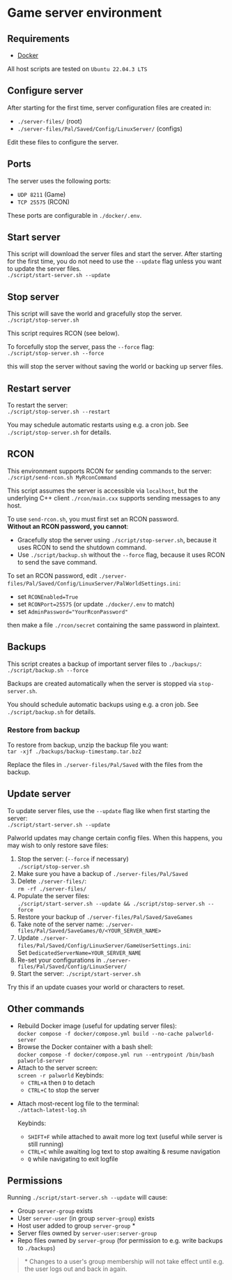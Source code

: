# Game server environment

## Requirements

- [Docker](https://docs.docker.com/get-docker/)

All host scripts are tested on `Ubuntu 22.04.3 LTS`

## Configure server

After starting for the first time, server configuration files are created in:

- `./server-files/` (root)
- `./server-files/Pal/Saved/Config/LinuxServer/` (configs)

Edit these files to configure the server.

## Ports

The server uses the following ports:

- `UDP 8211` (Game)
- `TCP 25575` (RCON)

These ports are configurable in `./docker/.env`.

## Start server

This script will download the server files and start the server. After starting
for the first time, you do not need to use the `--update` flag unless you want
to update the server files.  
`./script/start-server.sh --update`

## Stop server

This script will save the world and gracefully stop the server.  
`./script/stop-server.sh`

This script requires RCON (see below).

To forcefully stop the server, pass the `--force` flag:  
`./script/stop-server.sh --force`

this will stop the server without saving the world or backing up server files.

## Restart server

To restart the server:  
`./script/stop-server.sh --restart`

You may schedule automatic restarts using e.g. a cron job.
See `./script/stop-server.sh` for details.

## RCON

This environment supports RCON for sending commands to the server:  
`./script/send-rcon.sh MyRconCommand`

This script assumes the server is accessible via `localhost`, but the
underlying C++ client `./rcon/main.cxx` supports sending messages to any host.

To use `send-rcon.sh`, you must first set an RCON password.  
**Without an RCON password, you cannot**:

- Gracefully stop the server using `./script/stop-server.sh`,
  because it uses RCON to send the shutdown command.
- Use `./script/backup.sh` without the `--force` flag, because it uses RCON to
  send the save command.

To set an RCON password, edit `./server-files/Pal/Saved/Config/LinuxServer/PalWorldSettings.ini`:

- set `RCONEnabled=True`
- set `RCONPort=25575` (or update `./docker/.env` to match)
- set `AdminPassword="YourRconPassword"`

then make a file `./rcon/secret` containing the same password in plaintext.

## Backups

This script creates a backup of important server files to `./backups/`:  
`./script/backup.sh --force`

Backups are created automatically when the server is stopped via `stop-server.sh`.

You should schedule automatic backups using e.g. a cron job. See `./script/backup.sh`
for details.

### Restore from backup

To restore from backup, unzip the backup file you want:  
`tar -xjf ./backups/backup-timestamp.tar.bz2`

Replace the files in `./server-files/Pal/Saved` with the files from the backup.

## Update server

To update server files, use the `--update` flag like when first
starting the server:  
`./script/start-server.sh --update`

Palworld updates may change certain config files. When
this happens, you may wish to only restore save files:

1. Stop the server:  (`--force` if necessary)  
   `./script/stop-server.sh`
2. Make sure you have a backup of `./server-files/Pal/Saved`
3. Delete `./server-files/`:  
   `rm -rf ./server-files/`
4. Populate the server files:  
   `./script/start-server.sh --update && ./script/stop-server.sh --force`
5. Restore your backup of `./server-files/Pal/Saved/SaveGames`
6. Take note of the server name: `./server-files/Pal/Saved/SaveGames/0/<YOUR_SERVER_NAME>`
7. Update `./server-files/Pal/Saved/Config/LinuxServer/GameUserSettings.ini`:  
   Set `DedicatedServerName=YOUR_SERVER_NAME`
8. Re-set your configurations in `./server-files/Pal/Saved/Config/LinuxServer/`
9. Start the server:
   `./script/start-server.sh`

Try this if an update cuases your world or characters to reset.

## Other commands

- Rebuild Docker image (useful for updating server files):  
  `docker compose -f docker/compose.yml build --no-cache palworld-server`
- Browse the Docker container with a bash shell:  
  `docker compose -f docker/compose.yml run --entrypoint /bin/bash palworld-server`
- Attach to the server screen:  
  `screen -r palworld`
  Keybinds:
  - `CTRL+A` then `D` to detach
  - `CTRL+C` to stop the server

<!-- line break -->

- Attach most-recent log file to the terminal:  
  `./attach-latest-log.sh`

  Keybinds:
  - `SHIFT+F` while attached to await more log text (useful while server is
              still running)
  - `CTRL+C` while awaiting log text to stop awaiting & resume navigation
  - `Q` while navigating to exit logfile

## Permissions

Running `./script/start-server.sh --update` will cause:

- Group `server-group` exists
- User `server-user` (in group `server-group`) exists
- Host user added to group `server-group` *
- Server files owned by `server-user:server-group`
- Repo files owned by `server-group` (for permission to e.g. write backups to `./backups`)

> \* Changes to a user's group membership will not take effect until e.g. the
> user logs out and back in again.
